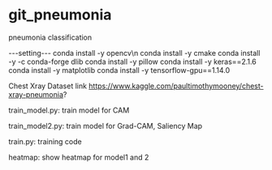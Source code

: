 # git_pneumonia
 pneumonia classification

---setting---
conda install -y opencv\n
conda install -y cmake
conda install -y -c conda-forge dlib
conda install -y pillow
conda install -y keras==2.1.6
conda install -y matplotlib
conda install -y tensorflow-gpu==1.14.0

Chest Xray Dataset link
https://www.kaggle.com/paultimothymooney/chest-xray-pneumonia?

train_model.py: train model for CAM

train_model2.py: train model for Grad-CAM, Saliency Map

train.py: training code

heatmap: show heatmap for model1 and 2
